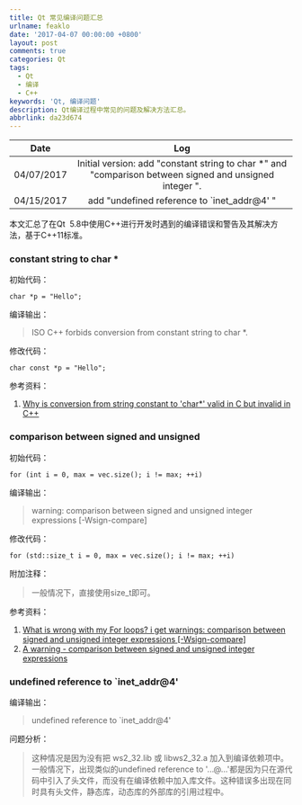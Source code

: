 ```yaml
---
title: Qt 常见编译问题汇总
urlname: feaklo
date: '2017-04-07 00:00:00 +0800'
layout: post
comments: true
categories: Qt
tags:
  - Qt
  - 编译
  - C++
keywords: 'Qt, 编译问题'
description: Qt编译过程中常见的问题及解决方法汇总。
abbrlink: da23d674
---
```



| Date | Log |
| :---: | :---: |
| 04/07/2017 | Initial version: add "constant string to char *" and "comparison between signed and unsigned integer ". |
| 04/15/2017 | add "undefined reference to `inet_addr@4' " |


本文汇总了在Qt  5.8中使用C++进行开发时遇到的编译错误和警告及其解决方法，基于C++11标准。


<a name="eca07263"></a>
### constant string to char *

初始代码：

```
char *p = "Hello";
```

编译输出：

> ISO C++ forbids conversion from constant string to char *.


修改代码：

```
char const *p = "Hello";
```

参考资料：

1. [Why is conversion from string constant to 'char*' valid in C but invalid in C++](http://stackoverflow.com/questions/20944784/why-is-conversion-from-string-constant-to-char-valid-in-c-but-invalid-in-c)


<a name="0fd228ba"></a>
### comparison between signed and unsigned

初始代码：

```
for (int i = 0, max = vec.size(); i != max; ++i)
```

编译输出：

> warning: comparison between signed and unsigned integer expressions [-Wsign-compare]


修改代码：

```
for (std::size_t i = 0, max = vec.size(); i != max; ++i)
```

附加注释：

> 一般情况下，直接使用size_t即可。


参考资料：

1. [What is wrong with my For loops? i get warnings: comparison between signed and unsigned integer expressions [-Wsign-compare]](http://stackoverflow.com/questions/7984955/what-is-wrong-with-my-for-loops-i-get-warnings-comparison-between-signed-and-u)
2. [A warning - comparison between signed and unsigned integer expressions](http://stackoverflow.com/questions/3660901/a-warning-comparison-between-signed-and-unsigned-integer-expressions)


<a name="d52d44a9"></a>
### undefined reference to `inet_addr@4'

编译输出：

> undefined reference to `inet_addr@4'


问题分析：

> 这种情况是因为没有把 ws2_32.lib 或 libws2_32.a 加入到编译依赖项中。<br />
一般情况下，出现类似的undefined reference to '...@...'都是因为只在源代码中引入了头文件，而没有在编译依赖中加入库文件。这种错误多出现在同时具有头文件，静态库，动态库的外部库的引用过程中。


